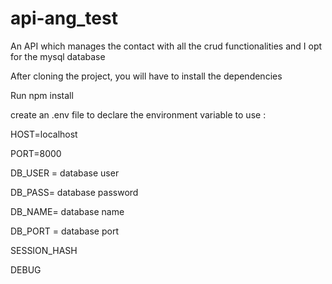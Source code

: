 # api-ang_test
An API which manages the contact with all the crud functionalities and I opt for the mysql database

After cloning the project, you will have to install the dependencies

Run npm install

create an .env file to declare the environment variable to use :

HOST=localhost

PORT=8000

DB_USER = database user

DB_PASS= database password

DB_NAME= database name

DB_PORT = database port 


SESSION_HASH 

DEBUG

